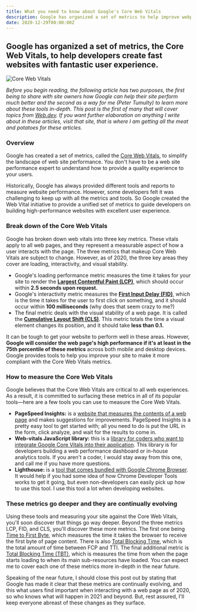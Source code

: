 ```yaml
---
title: What you need to know about Google's Core Web Vitals
description: Google has organized a set of metrics to help improve webpage performance and they are called the Core Web Vitals.
date: 2020-12-29T00:00:00Z
---
```


## Google has organized a set of metrics, the Core Web Vitals, to help developers create fast websites with fantastic user experience.

![Core Web Vitals](/assets/images/posts/web-vital-metrics.jpg)

*Before you begin reading, the following article has two purposes, the first being to share with site owners how Google can help their site perform much better and the second as a way for me (Peter Tumulty) to learn more about these tools in-depth. This post is the first of many that will cover topics from [Web.dev](https://web.dev). If you want further elaboration on anything I write about in these articles, visit that site, that is where I am getting all the meat and potatoes for these articles.*

### Overview

Google has created a set of metrics, called the [Core Web Vitals](https://web.dev/vitals/), to simplify the landscape of web site performance. You don't have to be a web site performance expert to understand how to provide a quality experience to your users.

Historically, Google has always provided different tools and reports to measure website performance. However, some developers felt it was challenging to keep up with all the metrics and tools. So Google created the Web Vital initiative to provide a unified set of metrics to guide developers on building high-performance websites with excellent user experience.

### Break down of the Core Web Vitals

Google has broken down web vitals into three key metrics. These vitals apply to all web pages, and they represent a measurable aspect of how a user interacts with the page. The three metrics that makeup Core Web Vitals are subject to change. However, as of 2020, the three key areas they cover are loading, interactivity, and visual stability. 

* Google's loading performance metric measures the time it takes for your site to render the **[Largest Contentful Paint (LCP)](https://web.dev/lcp/)**, which should occur within **2.5 seconds upon request.**
* Google's interactivity metric measures the **[First Input Delay (FID)](https://web.dev/fid/)**, which is the time it takes for the user to first click on something, and it should occur within **100 milliseconds** (why does that seem crazy to me?)
* The final metric deals with the visual stability of a web page. It is called the **[Cumulative Layout Shift (CLS)](https://web.dev/cls/)**. This metric totals the time a visual element changes its position, and it should take **less than 0.1.**

It can be tough to get your website to perform well in these areas. However, **Google will consider the web page's high performance if it's at least in the 75th percentile of these metrics** across both mobile and desktop devices. Google provides tools to help you improve your site to make it more compliant with the Core Web Vitals metrics.

### How to measure the Core Web Vitals

Google believes that the Core Web Vitals are critical to all web experiences. As a result, it is committed to surfacing these metrics in all of its popular tools—here are a few tools you can use to measure the Core Web Vitals.

* **PageSpeed Insights:** is a [website that measures the contents of a web page](https://developers.google.com/speed/pagespeed/insights/) and makes suggestions for improvements. PageSpeed Insights is a pretty easy tool to get started with; all you need to do is put the URL in the form, click analyze, and wait for the results to come in.
* **Web-vitals JavaScript library:** this is a [library for coders who want to integrate Google Core Vitals into their application](https://github.com/GoogleChrome/web-vitals). This library is for developers building a web performance dashboard or in-house analytics tools. If you aren't a coder, I would stay away from this one, and call me if you have more questions.
* **Lighthouse:** is a [tool that comes bundled with Google Chrome Browser](https://developers.google.com/web/tools/lighthouse). It would help if you had some idea of how Chrome Developer Tools works to get it going, but even non-developers can easily pick up how to use this tool. I use this tool a lot when developing websites.

### These metrics go deeper and they are continually evolving

Using these tools and measuring your site against the Core Web Vitals, you'll soon discover that things go way deeper. Beyond the three metrics LCP, FID, and CLS, you'll discover these more metrics. The first one being [Time to First Byte](https://web.dev/time-to-first-byte/), which measures the time it takes the browser to receive the first byte of page content. There is also [Total Blocking Time](https://web.dev/tbt/), which is the total amount of time between FCP and TTI. The final additional metric is [Total Blocking Time (TBT)](https://web.dev/tti/), which is measures the time from when the page starts loading to when its main sub-resources have loaded. You can expect me to cover each one of these metrics more in-depth in the near future.

Speaking of the near future, I should close this post out by stating that Google has made it clear that these metrics are continually evolving, and this what users find important when interacting with a web page as of 2020, so who knows what will happen in 2021 and beyond. But, rest assured, I'll keep everyone abreast of these changes as they surface.